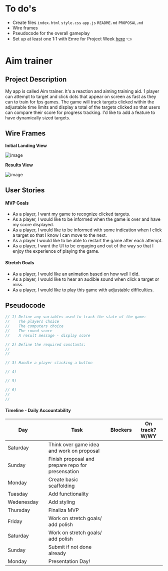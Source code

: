 # To do's
- Create files `index.html` `style.css` `app.js` `README.md` `PROPOSAL.md`
- Wire frames
- Pseudocode for the overall gameplay
- Set up at least one 1:1 with Emre for Project Week [here](https://calendly.com/emre-surmeli/1-1s-with-ga) 👈

# Aim trainer

## Project Description 

My app is called Aim trainer. It's a reaction and aiming training aid. 1 player can attempt to target and click dots that appear on screen as fast as they can to train for fps games. The game will track targets clicked within the adjustable time limits and display a total of the targets clicked so that users can compare their score for progress tracking. I'd like to add a feature to have dynamically sized targets.

## Wire Frames

**Initial Landing View**

![image](https://media.git.generalassemb.ly/user/21811/files/0f7aee00-c1d9-11ea-9dad-de086a5c91fc)

**Results View**

![image](https://media.git.generalassemb.ly/user/21811/files/1a358300-c1d9-11ea-95da-6c14aefb0f18)

## User Stories

#### MVP Goals

- As a player, I want my game to recognize clicked targets.
- As a player, I would like to be informed when the game is over and have my score displayed.
- As a player, I would like to be informed with some indication when I click a target so that I know I can move to the next.
- As a player I would like to be able to restart the game after each attempt.
- As a player, I want the UI to be engaging and out of the way so that I enjoy the experience of playing the game.

#### Stretch Goals

- As a player, I would like an animation based on how well I did.
- As a player, I would like to hear an audible sound when click a target or miss.
- As a player, I would like to play this game with adjustable difficulties.

## Pseudocode
```js
// 1) Define any variables used to track the state of the game:
//    The players choice
//    The computers choice
//    The round score
//    A result message - display score

// 2) Define the required constants:
//    
//    

// 3) Handle a player clicking a button

// 4) 

// 5) 

// 6) 
//    
//   
```

#### Timeline - Daily Accountability

| Day        |   | Task                                              | Blockers | On track?  W/WY                         |   
|------------|---|---------------------------------------------------|----------|-----------------------------------------|
| Saturday   |   | Think over game idea and work on proposal         |          |                 |
| Sunday     |   | Finish proposal and prepare repo for presensation |          |                 |
| Monday     |   | Create basic scaffolding                          |          |                 |
| Tuesday    |   | Add functionality                                 |          |                 |
| Wedenesday |   | Add styling                                       |          |                 |
| Thursday   |   | Finaliza MVP                                      |          |                 |
| Friday     |   | Work on stretch goals/ add polish                 |          |                 |
| Saturday   |   | Work on stretch goals/ add polish                 |          |                 |
| Sunday     |   | Submit if not done already                        |          |                 |
| Monday     |   | Presentation Day!                                 |          |                 |
